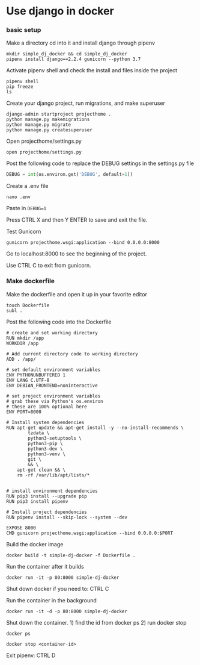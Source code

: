 # Use django in docker

### basic setup

Make a directory cd into it and install django through pipenv

```
mkdir simple_dj_docker && cd simple_dj_docker
pipenv install django==2.2.4 gunicorn --python 3.7
```

Activate pipenv shell and check the install and files inside the project

```
pipenv shell
pip freeze
ls
```

Create your django project, run migrations, and make superuser
```
django-admin startproject projecthome .
python manage.py makemigrations
python manage.py migrate
python manage.py createsuperuser
```

Open projecthome/settings.py
```
open projecthome/settings.py
```

Post the following code to replace the DEBUG settings in the settings.py file
```python
DEBUG = int(os.environ.get('DEBUG', default=1))
```

Create a .env file
```
nano .env
```

Paste in `DEBUG=1`

Press CTRL X and then Y ENTER to save and exit the file.

Test Gunicorn
```
gunicorn projecthome.wsgi:application --bind 0.0.0.0:8000
```

Go to localhost:8000 to see the beginning of the project.

Use CTRL C to exit from gunicorn.

### Make dockerfile

Make the dockerfile and open it up in your favorite editor

```
touch Dockerfile
subl .
```

Post the following code into the Dockerfile

```
# create and set working directory
RUN mkdir /app
WORKDIR /app

# Add current directory code to working directory
ADD . /app/

# set default environment variables
ENV PYTHONUNBUFFERED 1
ENV LANG C.UTF-8
ENV DEBIAN_FRONTEND=noninteractive 

# set project environment variables
# grab these via Python's os.environ
# these are 100% optional here
ENV PORT=8000

# Install system dependencies
RUN apt-get update && apt-get install -y --no-install-recommends \
        tzdata \
        python3-setuptools \
        python3-pip \
        python3-dev \
        python3-venv \
        git \
        && \
    apt-get clean && \
    rm -rf /var/lib/apt/lists/*


# install environment dependencies
RUN pip3 install --upgrade pip 
RUN pip3 install pipenv

# Install project dependencies
RUN pipenv install --skip-lock --system --dev

EXPOSE 8000
CMD gunicorn projecthome.wsgi:application --bind 0.0.0.0:$PORT
```

Build the docker image
```
docker build -t simple-dj-docker -f Dockerfile .
```

Run the container after it builds

```
docker run -it -p 80:8000 simple-dj-docker
```

Shut down docker if you need to: CTRL C

Run the container in the background
```
docker run -it -d -p 80:8000 simple-dj-docker
```

Shut down the container. 1) find the id from docker ps 2) run docker stop
```
docker ps

docker stop <container-id>
```

Exit pipenv: CTRL D










